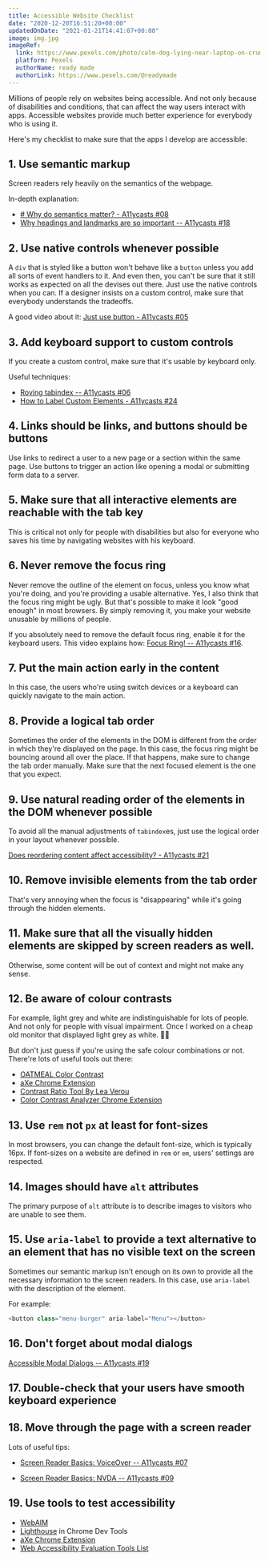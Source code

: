 ```yaml
---
title: Accessible Website Checklist
date: "2020-12-20T16:51:20+00:00"
updatedOnDate: "2021-01-21T14:41:07+00:00"
image: img.jpg
imageRef:
  link: https://www.pexels.com/photo/calm-dog-lying-near-laptop-on-crumpled-blanket-on-bed-4297813/
  platform: Pexels
  authorName: ready made
  authorLink: https://www.pexels.com/@readymade
---
```


Millions of people rely on websites being accessible. And not only because of disabilities and conditions, that can affect the way users interact with apps. Accessible websites provide much better experience for everybody who is using it.

Here's my checklist to make sure that the apps I develop are accessible:

## 1. Use semantic markup

Screen readers rely heavily on the semantics of the webpage.

In-depth explanation:

- [# Why do semantics matter? - A11ycasts #08](https://www.youtube.com/watch?v=g2tzEil5TL0&list=PLNYkxOF6rcICWx0C9LVWWVqvHlYJyqw7g)
- [Why headings and landmarks are so important -- A11ycasts #18](https://www.youtube.com/watch?v=vAAzdi1xuUY&list=PLNYkxOF6rcICWx0C9LVWWVqvHlYJyqw7g)

## 2. Use native controls whenever possible

A `div` that is styled like a button won't behave like a `button` unless you add all sorts of event handlers to it. And even then, you can't be sure that it still works as expected on all the devises out there. Just use the native controls when you can. If a designer insists on a custom control, make sure that everybody understands the tradeoffs.

A good video about it: [Just use button - A11ycasts #05](https://www.youtube.com/watch?v=CZGqnp06DnI&list=PLNYkxOF6rcICWx0C9LVWWVqvHlYJyqw7g)

## 3. Add keyboard support to custom controls

If you create a custom control, make sure that it's usable by keyboard only.

Useful techniques:

- [Roving tabindex -- A11ycasts #06](https://www.youtube.com/watch?v=uCIC2LNt0bk&list=PLNYkxOF6rcICWx0C9LVWWVqvHlYJyqw7g)
- [How to Label Custom Elements - A11ycasts #24](https://www.youtube.com/watch?v=7a6bLXw2lqQ&list=PLNYkxOF6rcICWx0C9LVWWVqvHlYJyqw7g)

## 4. Links should be links, and buttons should be buttons

Use links to redirect a user to a new page or a section within the same page. Use buttons to trigger an action like opening a modal or submitting form data to a server.

## 5. Make sure that all interactive elements are reachable with the tab key

This is critical not only for people with disabilities but also for everyone who saves his time by navigating websites with his keyboard.

## 6. Never remove the focus ring

Never remove the outline of the element on focus, unless you know what you're doing, and you're providing a usable alternative. Yes, I also think that the focus ring might be ugly. But that's possible to make it look "good enough" in most browsers. By simply removing it, you make your website unusable by millions of people.

If you absolutely need to remove the default focus ring, enable it for the keyboard users. This video explains how: [Focus Ring! -- A11ycasts #16](https://www.youtube.com/watch?v=ilj2P5-5CjI&list=PLNYkxOF6rcICWx0C9LVWWVqvHlYJyqw7g&index=16).

## 7. Put the main action early in the content

In this case, the users who're using switch devices or a keyboard can quickly navigate to the main action.

## 8. Provide a logical tab order

Sometimes the order of the elements in the DOM is different from the order in which they're displayed on the page. In this case, the focus ring might be bouncing around all over the place. If that happens, make sure to change the tab order manually. Make sure that the next focused element is the one that you expect.

## 9. Use natural reading order of the elements in the DOM whenever possible

To avoid all the manual adjustments of `tabindex`es, just use the logical order in your layout whenever possible.

[Does reordering content affect accessibility? - A11ycasts #21](https://www.youtube.com/watch?v=8MAvH6vYbDo&list=PLNYkxOF6rcICWx0C9LVWWVqvHlYJyqw7g)

## 10. Remove invisible elements from the tab order

That's very annoying when the focus is "disappearing" while it's going through the hidden elements.

## 11. Make sure that all the visually hidden elements are skipped by screen readers as well.

Otherwise, some content will be out of context and might not make any sense.

## 12. Be aware of colour contrasts

For example, light grey and white are indistinguishable for lots of people. And not only for people with visual impairment. Once I worked on a cheap old monitor that displayed light grey as white. 🤷‍♀️

But don't just guess if you're using the safe colour combinations or not. There're lots of useful tools out there:

- [OATMEAL Color Contrast](https://ebay.gitbook.io/oatmeal/color-contrast/)
- [aXe Chrome Extension](https://chrome.google.com/webstore/detail/axe-web-accessibility-tes/lhdoppojpmngadmnindnejefpokejbdd)
- [Contrast Ratio Tool By Lea Verou](https://contrast-ratio.com/)
- [Color Contrast Analyzer Chrome Extension](https://chrome.google.com/webstore/detail/color-contrast-analyzer/dagdlcijhfbmgkjokkjicnnfimlebcll)

## 13. Use `rem` not `px` at least for font-sizes

In most browsers, you can change the default font-size, which is typically 16px. If font-sizes on a website are defined in `rem` or `em`, users' settings are respected.

## 14. Images should have `alt` attributes

The primary purpose of `alt` attribute is to describe images to visitors who are unable to see them.

## 15. Use `aria-label` to provide a text alternative to an element that has no visible text on the screen

Sometimes our semantic markup isn't enough on its own to provide all the necessary information to the screen readers. In this case, use `aria-label` with the description of the element.

For example:

```javascript
<button class="menu-burger" aria-label="Menu"></button>
```

## 16. Don't forget about modal dialogs

[Accessible Modal Dialogs -- A11ycasts #19](https://www.youtube.com/watch?v=JS68faEUduk&list=PLNYkxOF6rcICWx0C9LVWWVqvHlYJyqw7g&index=19)

## 17. Double-check that your users have smooth keyboard experience

## 18. Move through the page with a screen reader

Lots of useful tips:

- [Screen Reader Basics: VoiceOver -- A11ycasts #07](https://www.youtube.com/watch?v=5R-6WvAihms&list=PLNYkxOF6rcICWx0C9LVWWVqvHlYJyqw7g&index=7)

- [Screen Reader Basics: NVDA -- A11ycasts #09](https://www.youtube.com/watch?v=Jao3s_CwdRU&list=PLNYkxOF6rcICWx0C9LVWWVqvHlYJyqw7g&index=9)

## 19. Use tools to test accessibility

- [WebAIM](https://webaim.org/)
- [Lighthouse](https://developers.google.com/web/tools/lighthouse) in Chrome Dev Tools
- [aXe Chrome Extension](https://chrome.google.com/webstore/detail/axe-web-accessibility-tes/lhdoppojpmngadmnindnejefpokejbdd)
- [Web Accessibility Evaluation Tools List](https://www.w3.org/WAI/ER/tools/?q=bitv-german-government-standard)
